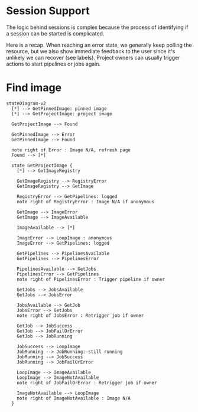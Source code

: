 # Session Support

The logic behind sessions is complex because the process of identifying if a session can be started is complicated.

Here is a recap. When reaching an error state, we generally keep polling the resource,
but we also show immediate feedback to the user since it's unlikely we can recover (see labels).
Project owners can usually trigger actions to start pipelines or jobs again.

# Find image

```mermaid
stateDiagram-v2
  [*] --> GetPinnedImage: pinned image
  [*] --> GetProjectImage: project image

  GetProjectImage --> Found

  GetPinnedImage --> Error
  GetPinnedImage --> Found

  note right of Error : Image N/A, refresh page
  Found --> [*]

  state GetProjectImage {
    [*] --> GetImageRegistry

    GetImageRegistry --> RegistryError
    GetImageRegistry --> GetImage

    RegistryError --> GetPipelines: logged
    note right of RegistryError : Image N/A if anonymous

    GetImage --> ImageError
    GetImage --> ImageAvailable

    ImageAvailable --> [*]

    ImageError --> LoopImage : anonymous
    ImageError --> GetPipelines: logged

    GetPipelines --> PipelinesAvailable
    GetPipelines --> PipelinesError

    PipelinesAvailable --> GetJobs
    PipelinesError --> GetPipelines
    note right of PipelinesError : Trigger pipeline if owner

    GetJobs --> JobsAvailable
    GetJobs --> JobsError

    JobsAvailable --> GetJob
    JobsError --> GetJobs
    note right of JobsError : Retrigger job if owner

    GetJob --> JobSuccess
    GetJob --> JobFailOrError
    GetJob --> JobRunning

    JobSuccess --> LoopImage
    JobRunning --> JobRunning: still running
    JobRunning --> JobSuccess
    JobRunning --> JobFailOrError

    LoopImage --> ImageAvailable
    LoopImage --> ImageNotAvailable
    note right of JobFailOrError : Retrigger job if owner

    ImageNotAvailable --> LoopImage
    note right of ImageNotAvailable : Image N/A
  }
```
